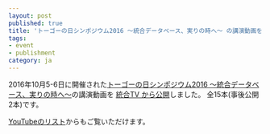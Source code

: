 ```yaml
---
layout: post
published: true
title: 'トーゴーの日シンポジウム2016 ～統合データベース、実りの時へ～ の講演動画を公開しました。'
tags:
- event
- publishment
category: ja
---
```

2016年10月5-6日に開催された[トーゴーの日シンポジウム2016 ～統合データベース、実りの時へ～](http://events.biosciencedbc.jp/sympo/togo2016/)の講演動画を [統合TV から公開](http://togotv.dbcls.jp/ja/?search=トーゴーの日シンポジウム2016)しました。 全15本(事後公開2本)です。

 

[YouTubeのリスト](https://www.youtube.com/playlist?list=PL0uaKHgcG00betOj1goAAzYLRhj-FiOdU)からもご覧いただけます。